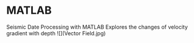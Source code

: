 # MATLAB

Seismic Date Processing with MATLAB
  Explores the changes of velocity gradient with depth
  ![](Vector Field.jpg)
